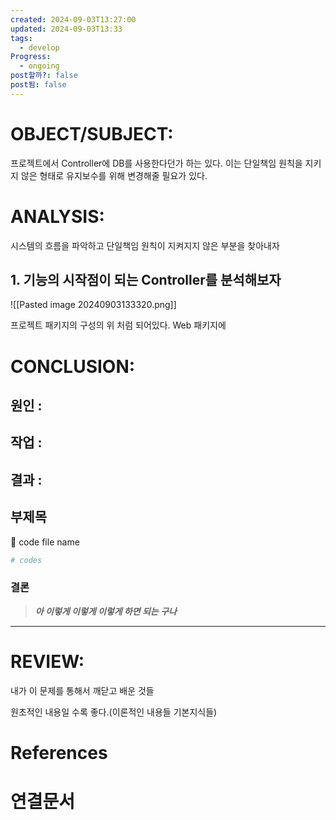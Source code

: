 ```yaml
---
created: 2024-09-03T13:27:00
updated: 2024-09-03T13:33
tags:
  - develop
Progress:
  - ongoing
post할까?: false
post됨: false
---
```

# OBJECT/SUBJECT:
프로젝트에서 Controller에 DB를 사용한다던가 하는 있다. 
이는 단일책임 원칙을 지키지 않은 형태로 유지보수를 위해 변경해줄 필요가 있다.
# ANALYSIS:
시스템의 흐름을 파악하고 단일책임 원칙이 지켜지지 않은 부분을 찾아내자

## 1. 기능의 시작점이 되는 Controller를 분석해보자
![[Pasted image 20240903133320.png]]

프로젝트 패키지의 구성의 위 처럼 되어있다. Web 패키지에 
# CONCLUSION:

## 원인 :

## 작업 :

## 결과 :

## 부제목

<aside> 🔽 code file name

</aside>

```bash
# codes
```

### 결론

> _**아 이렇게 이렇게 이렇게 하면 되는 구나**_



---
# REVIEW:

내가 이 문제를 통해서 깨닫고 배운 것들

원초적인 내용일 수록 좋다.(이론적인 내용들 기본지식들)

# References

# 연결문서
